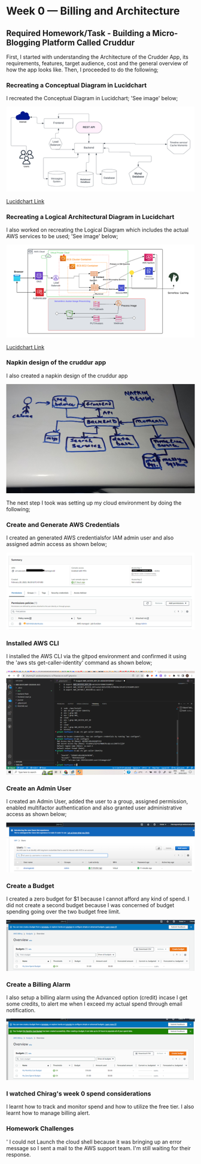 # Week 0 — Billing and Architecture

## Required Homework/Task - Building a Micro-Blogging Platform Called Cruddur

First, I started with understanding the Architecture of the Crudder App, its requirements, features, target audience, cost and the general overview of how the app looks like. Then, I proceeded to do the following;

### Recreating a Conceptual Diagram in Lucidchart

I recreated the Conceptual Diagram in Lucidchart; 'See image' below;

!['Conceptual Diagram'](assets/Week%200-Crudder%20Conceptual%20Diagram%20(1).png)

[Lucidchart Link](https://lucid.app/lucidchart/867951fc-95ff-491b-aab2-1b22c2b3c19d/edit?viewport_loc=-786%2C-316%2C2549%2C1192%2C0_0&invitationId=inv_faba2d84-4884-4b9c-84cd-034e792fa34f)

### Recreating a Logical Architectural Diagram in Lucidchart

I also worked on recreating the Logical Diagram which includes the actual AWS services to be used; 'See image' below;

!['Logical Diagram](assets/Week%200-Cruddur%20Logical%20Architectural%20Diagram%20(1).png)

[Lucidchart Link](https://lucid.app/lucidchart/c53bae53-3bdc-4476-85af-7086888c3eb6/edit?viewport_loc=-84%2C-45%2C2167%2C1013%2C0_0&invitationId=inv_4cea3189-2a56-4a4b-9e0a-0bce43e2aded)

### Napkin design of the cruddur app

I also created a napkin design of the cruddur app

!['Napkin Design'](assets/Week%200-%20Napkin%20design.jpg)

The next step I took was setting up my cloud environment by doing the following;

### Create and Generate AWS Credentials

I created an generated AWS credentialsfor IAM admin user and also assigned admin access as shown below;

![Generate AWS Credentials](assets/Week%200-Generate%20credentials.PNG)


### Installed AWS CLI

 I installed the AWS CLI via the gitpod environment and confirmed it using the 'aws sts get-caller-identity' command as shown below; 
 
 ![AWS CLI](assets/Week%200-Configured%20the%20AWS%20CLI%20Via%20gitpod%20Environment.PNG)
 
 ### Create an Admin User
 
 I created an Admin User, added the user to a group, assigned permission, enabled multifactor authentication and also granted user administrative access as shown below;
 
 ![Create an Admin User](assets/Week%200-Image%20of%20Admin%20User.PNG)

### Create a Budget 

I created a zero budget for $1 because I cannot afford any kind of spend. I did not create a second budget because I was concerned of budget spending going over the two budget free limit.

![Create a Budget](assets/Week%200-Create%20a%20budget.PNG)

### Create a Billing Alarm

I also setup a billing alarm using the Advanced option (credit) incase I get some credits, to alert me when I exceed my actual spend through email notification.

![Create a Billing Alarm](assets/Week%200-Create%20a%20Billing%20Alarm.PNG)

### I watched Chirag's week 0 spend considerations

I learnt how to track and monitor spend and how to utilize the free tier. I also learnt how to manage billing alert.

### Homework Challenges
'
I could not Launch the cloud shell because it was bringing up an error message so I sent a mail to the AWS support team. I'm still waiting for their response.
